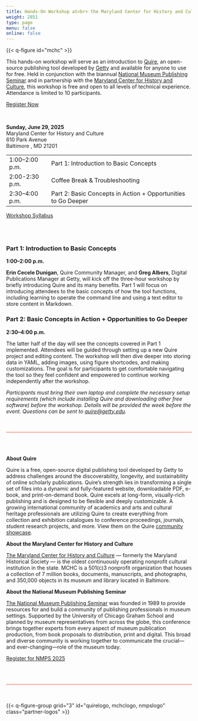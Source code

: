 ```yaml
---
title: Hands-On Workshop at<br> the Maryland Center for History and Culture
weight: 2851
type: page
menu: false
online: false
---
```


{{< q-figure id="mchc" >}}

This hands-on workshop will serve as an introduction to [Quire](https://quire.getty.edu), an open-source publishing tool developed by [Getty](https://www.getty.edu/) and available for anyone to use for free. Held in conjunction with the biannual [National Museum Publishing Seminar](https://graham.uchicago.edu/program/national-museum-publishing-seminar/) and in partnership with the [Maryland Center for History and Culture](https://www.mdhistory.org/), this workshop is free and open to all levels of technical experience. Attendance is limited to 10 participants.

<div class="action-button paired-button">

[Register Now](https://forms.gle/xm4sy9gFKpyw1Z9Q8)

</div>

<br />

**Sunday, June 29, 2025**<br />
Maryland Center for History and Culture <br />
610 Park Avenue<br />
Baltimore , MD 21201<br />

<div class="headless-table">

| | |
| --- | --- |
| 1:00–2:00 p.m. | Part 1: Introduction to Basic Concepts |
| 2:00-2:30 p.m.| Coffee Break & Troubleshooting |
| 2:30–4:00 p.m. | Part 2: Basic Concepts in Action + Opportunities to Go Deeper|

</div>

<div class="action-button paired-button">

[Workshop Syllabus](/resources/workshop/)

</div>

<br>
<br>

### Part 1: Introduction to Basic Concepts

**1:00–2:00 p.m.** 

**Erin Cecele Dunigan**, Quire Community Manager, and **Greg Albers**, Digital Publications Manager at Getty, will kick off the three-hour workshop by briefly introducing Quire and its many benefits. Part 1 will focus on introducing attendees to the basic concepts of how the tool functions, including learning to operate the command line and using a text editor to store content in Markdown.

### Part 2: Basic Concepts in Action + Opportunities to Go Deeper

**2:30–4:00 p.m.** 

The latter half of the day will see the concepts covered in Part 1 implemented. Attendees will be guided through setting up a new Quire project and editing content. The workshop will then dive deeper into storing data in YAML, adding images, using figure shortcodes, and making customizations. The goal is for participants to get comfortable navigating the tool so they feel confident and empowered to continue working independently after the workshop.

*Participants must bring their own laptop and complete the necessary setup requirements (which include installing Quire and downloading other free software) before the workshop. Details will be provided the week before the event. Questions can be sent to [quire@getty.edu](mailto:quire@getty.edu).*

<div class="mcn-event-listing">

**About Quire** 

Quire is a free, open-source digital publishing tool developed by Getty to address challenges around the discoverability, longevity, and sustainability of online scholarly publications. Quire’s strength lies in transforming a single set of files into a dynamic and fully-featured website, downloadable PDF, e-book, and print-on-demand book. Quire excels at long-form, visually-rich publishing and is designed to be flexible and deeply customizable. A growing international community of academics and arts and cultural heritage professionals are utilizing Quire to create everything from collection and exhibition catalogues to conference proceedings, journals, student research projects, and more. View them on the Quire [community showcase](/community/community-showcase). 

**About the Maryland Center for History and Culture**

[The Maryland Center for History and Culture](https://www.mdhistory.org/about/) — formerly the Maryland Historical Society — is the oldest continuously operating nonprofit cultural institution in the state. MCHC is a 501(c)3 nonprofit organization that houses a collection of 7 million books, documents, manuscripts, and photographs, and 350,000 objects in its museum and library located in Baltimore.

**About the National Museum Publishing Seminar**

[The National Museum Publishing Seminar](https://graham.uchicago.edu/program/national-museum-publishing-seminar/) was founded in 1989 to provide resources for and build a community of publishing professionals in museum settings. Supported by the University of Chicago Graham School and planned by museum representatives from across the globe, this conference brings together experts from every aspect of museum publication production, from book proposals to distribution, print and digital. This broad and diverse community is working together to communicate the crucial—and ever-changing—role of the museum today. 

<div class="action-button paired-button">

[Register for NMPS 2025](https://graham.uchicago.edu/program/national-museum-publishing-seminar/)

</div>


</div>

{{< q-figure-group grid="3" id="quirelogo, mchclogo, nmpslogo" class="partner-logos" >}}

<style>
.headless-table thead {
  display: none;
}
.mcn-event-listing {
  margin: 3rem 0;
  padding: 3rem 0;
  border-bottom: 1px solid #f04e23;
  border-top: 1px solid #f04e23;
}
.partner-logos {
  border-bottom-width: 0px !important;
  margin-top: 6rem !important;
}
#community-mcn-ku-event .quire-page__content .container .content { 
  margin-top: 0; 
}
</style>